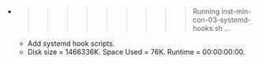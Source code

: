 * >>>>>>>>> Running inst-min-con-03-systemd-hooks.sh ...
  * Add systemd hook scripts.
  * Disk size = 1466336K. Space Used = 76K. Runtime = 00:00:00:00.
